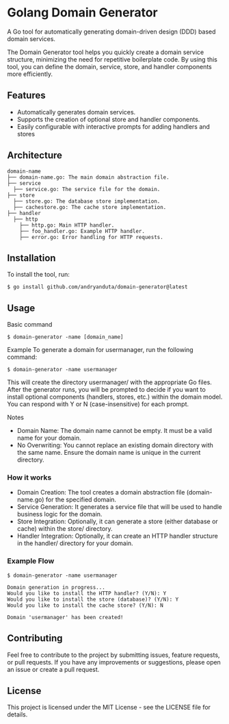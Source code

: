 # Golang Domain Generator
A Go tool for automatically generating domain-driven design (DDD) based domain services. 

The Domain Generator tool helps you quickly create a domain service structure, minimizing the need for repetitive boilerplate code. By using this tool, you can define the domain, service, store, and handler components more efficiently.

## Features
- Automatically generates domain services.
- Supports the creation of optional store and handler components.
- Easily configurable with interactive prompts for adding handlers and stores

## Architecture
```
domain-name
├── domain-name.go: The main domain abstraction file.
├── service
  ├── service.go: The service file for the domain.
├── store
  ├── store.go: The database store implementation.
  ├── cachestore.go: The cache store implementation.
├── handler
  ├── http
    ├── http.go: Main HTTP handler.
    ├── foo_handler.go: Example HTTP handler.
    ├── error.go: Error handling for HTTP requests.
```

## Installation

To install the tool, run:

```
$ go install github.com/andryanduta/domain-generator@latest
```

## Usage
Basic command
```
$ domain-generator -name [domain_name]
```

Example
To generate a domain for usermanager, run the following command:
```
$ domain-generator -name usermanager
```
This will create the directory usermanager/ with the appropriate Go files. After the generator runs, you will be prompted to decide if you want to install optional components (handlers, stores, etc.) within the domain model. You can respond with Y or N (case-insensitive) for each prompt.

Notes
- Domain Name: The domain name cannot be empty. It must be a valid name for your domain.
- No Overwriting: You cannot replace an existing domain directory with the same name. Ensure the domain name is unique in the current directory.

### How it works
- Domain Creation: The tool creates a domain abstraction file (domain-name.go) for the specified domain.
- Service Generation: It generates a service file that will be used to handle business logic for the domain.
- Store Integration: Optionally, it can generate a store (either database or cache) within the store/ directory.
- Handler Integration: Optionally, it can create an HTTP handler structure in the handler/ directory for your domain.

### Example Flow
```
$ domain-generator -name usermanager

Domain generation in progress...
Would you like to install the HTTP handler? (Y/N): Y
Would you like to install the store (database)? (Y/N): Y
Would you like to install the cache store? (Y/N): N

Domain 'usermanager' has been created!
```

## Contributing
Feel free to contribute to the project by submitting issues, feature requests, or pull requests. If you have any improvements or suggestions, please open an issue or create a pull request.

## License
This project is licensed under the MIT License - see the LICENSE file for details.
